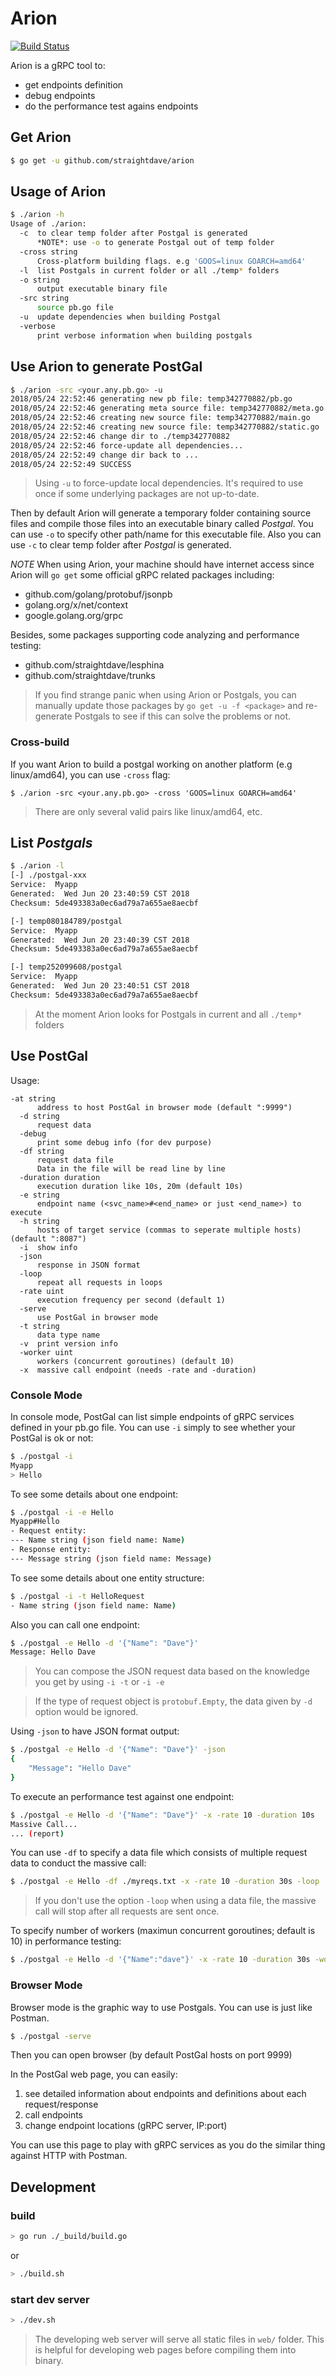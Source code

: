 Arion
=======
[![Build Status](https://travis-ci.org/straightdave/arion.svg?branch=master)](https://travis-ci.org/straightdave/arion)

Arion is a gRPC tool to:
- get endpoints definition
- debug endpoints
- do the performance test agains endpoints

## Get Arion
```bash
$ go get -u github.com/straightdave/arion
```

## Usage of Arion
```bash
$ ./arion -h
Usage of ./arion:
  -c  to clear temp folder after Postgal is generated
      *NOTE*: use -o to generate Postgal out of temp folder
  -cross string
      Cross-platform building flags. e.g 'GOOS=linux GOARCH=amd64'
  -l  list Postgals in current folder or all ./temp* folders
  -o string
      output executable binary file
  -src string
      source pb.go file
  -u  update dependencies when building Postgal
  -verbose
      print verbose information when building postgals
```

## Use Arion to generate PostGal
```bash
$ ./arion -src <your.any.pb.go> -u
2018/05/24 22:52:46 generating new pb file: temp342770882/pb.go
2018/05/24 22:52:46 generating meta source file: temp342770882/meta.go
2018/05/24 22:52:46 creating new source file: temp342770882/main.go
2018/05/24 22:52:46 creating new source file: temp342770882/static.go
2018/05/24 22:52:46 change dir to ./temp342770882
2018/05/24 22:52:46 force-update all dependencies...
2018/05/24 22:52:49 change dir back to ...
2018/05/24 22:52:49 SUCCESS
```

> Using `-u` to force-update local dependencies. It's required to use once if some underlying packages are not up-to-date.

Then by default Arion will generate a temporary folder containing source files and compile those files into an executable binary called *Postgal*. You can use `-o` to specify other path/name for this executable file. Also you can use `-c` to clear temp folder after *Postgal* is generated.

*NOTE*
When using Arion, your machine should have internet access since Arion will `go get` some official gRPC related packages including:
* github.com/golang/protobuf/jsonpb
* golang.org/x/net/context
* google.golang.org/grpc

Besides, some packages supporting code analyzing and performance testing:
* github.com/straightdave/lesphina
* github.com/straightdave/trunks
>If you find strange panic when using Arion or Postgals, you can manually update those packages by `go get -u -f <package>` and re-generate Postgals to see if this can solve the problems or not.

### Cross-build
If you want Arion to build a postgal working on another platform (e.g linux/amd64), you can use `-cross` flag:
```
$ ./arion -src <your.any.pb.go> -cross 'GOOS=linux GOARCH=amd64'
```
> There are only several valid pairs like linux/amd64, etc.

## List *Postgals*
```bash
$ ./arion -l
[-] ./postgal-xxx
Service:  Myapp
Generated:  Wed Jun 20 23:40:59 CST 2018
Checksum: 5de493383a0ec6ad79a7a655ae8aecbf

[-] temp080184789/postgal
Service:  Myapp
Generated:  Wed Jun 20 23:40:39 CST 2018
Checksum: 5de493383a0ec6ad79a7a655ae8aecbf

[-] temp252099608/postgal
Service:  Myapp
Generated:  Wed Jun 20 23:40:51 CST 2018
Checksum: 5de493383a0ec6ad79a7a655ae8aecbf

```
> At the moment Arion looks for Postgals in current and all `./temp*` folders

## Use PostGal

Usage:
```
-at string
      address to host PostGal in browser mode (default ":9999")
  -d string
      request data
  -debug
      print some debug info (for dev purpose)
  -df string
      request data file
      Data in the file will be read line by line
  -duration duration
      execution duration like 10s, 20m (default 10s)
  -e string
      endpoint name (<svc_name>#<end_name> or just <end_name>) to execute
  -h string
      hosts of target service (commas to seperate multiple hosts) (default ":8087")
  -i  show info
  -json
      response in JSON format
  -loop
      repeat all requests in loops
  -rate uint
      execution frequency per second (default 1)
  -serve
      use PostGal in browser mode
  -t string
      data type name
  -v  print version info
  -worker uint
      workers (concurrent goroutines) (default 10)
  -x  massive call endpoint (needs -rate and -duration)
```

### Console Mode
In console mode, PostGal can list simple endpoints of gRPC services defined in your pb.go file.
You can use `-i` simply to see whether your PostGal is ok or not:
```bash
$ ./postgal -i
Myapp
> Hello
```

To see some details about one endpoint:
```bash
$ ./postgal -i -e Hello
Myapp#Hello
- Request entity:
--- Name string (json field name: Name)
- Response entity:
--- Message string (json field name: Message)
```

To see some details about one entity structure:
```bash
$ ./postgal -i -t HelloRequest
- Name string (json field name: Name)
```

Also you can call one endpoint:
```bash
$ ./postgal -e Hello -d '{"Name": "Dave"}'
Message: Hello Dave
```
>You can compose the JSON request data based on the knowledge you get by using `-i -t` or `-i -e`


>If the type of request object is `protobuf.Empty`, the data given by `-d` option would be ignored.

Using `-json` to have JSON format output:
```bash
$ ./postgal -e Hello -d '{"Name": "Dave"}' -json
{
    "Message": "Hello Dave"
}
```

To execute an performance test against one endpoint:
```bash
$ ./postgal -e Hello -d '{"Name": "Dave"}' -x -rate 10 -duration 10s
Massive Call...
... (report)
```

You can use `-df` to specify a data file which consists of multiple request data to conduct the massive call:
```bash
$ ./postgal -e Hello -df ./myreqs.txt -x -rate 10 -duration 30s -loop
```

>If you don't use the option `-loop` when using a data file, the massive call will stop after all requests are sent once.

To specify number of workers (maximun concurrent goroutines; default is 10) in performance testing:
```bash
$ ./postgal -e Hello -d '{"Name":"dave"}' -x -rate 10 -duration 30s -worker 16
```

### Browser Mode
Browser mode is the graphic way to use Postgals. You can use is just like Postman.

```bash
$ ./postgal -serve
```
Then you can open browser (by default PostGal hosts on port 9999)

In the PostGal web page, you can easily:
1. see detailed information about endpoints and definitions about each request/response
2. call endpoints
3. change endpoint locations (gRPC server, IP:port)

You can use this page to play with gRPC services as you do the similar thing against HTTP with Postman.


## Development

### build
```bash
> go run ./_build/build.go
```
or
```bash
> ./build.sh
```

### start dev server

```bash
> ./dev.sh
```

>The developing web server will serve all static files in `web/` folder.
This is helpful for developing web pages before compiling them into binary.
